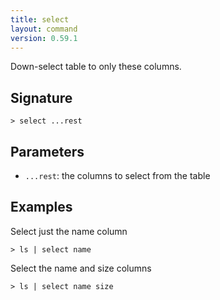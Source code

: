 ```yaml
---
title: select
layout: command
version: 0.59.1
---
```


Down-select table to only these columns.

## Signature

```> select ...rest```

## Parameters

 -  `...rest`: the columns to select from the table

## Examples

Select just the name column
```shell
> ls | select name
```

Select the name and size columns
```shell
> ls | select name size
```
